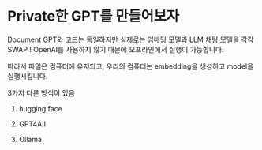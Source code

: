 # Private한 GPT를 만들어보자 

Document GPT와 코드는 동일하지만 실제로는 임베딩 모델과 LLM 채팅 모델을 각각 SWAP !
OpenAI를 사용하지 않기 때문에 오프라인에서 실행이 가능합니다. 

따라서 파일은 컴퓨터에 유지되고, 우리의 컴퓨터는 embedding을 생성하고 model을 실행시킵니다. 

3가지 다른 방식이 있음 

1. hugging face 

2. GPT4AII

3. Ollama